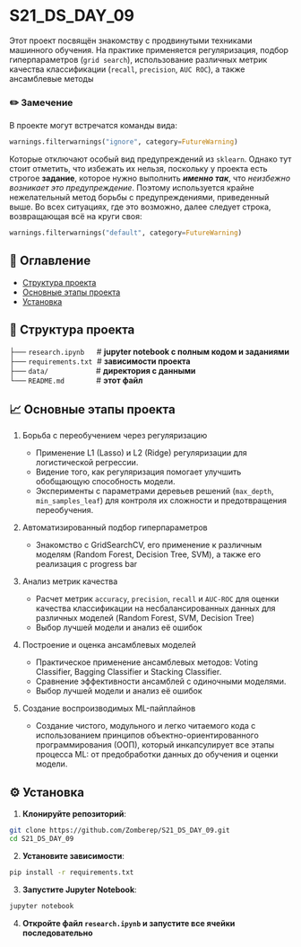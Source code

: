 # S21_DS_DAY_09

Этот проект посвящён знакомству с продвинутыми техниками машинного обучения. На практике применяется регуляризация, подбор гиперпараметров (`grid search`), использование различных метрик качества классификации (`recall`, `precision`, `AUC ROC`), а также ансамблевые методы

### ✏️ Замечение

В проекте могут встречатся команды вида:
```python
warnings.filterwarnings("ignore", category=FutureWarning)
```
Которые отключают особый вид предупреждений из `sklearn`. Однако тут стоит отметить, что избежать их нельзя, поскольку у проекта есть строгое **задание**, которое нужно выполнить ***именно так***, что *неизбежно возникает это предупреждение*. Поэтому используется крайне нежелательный метод борьбы с предупреждениями, приведенный выше. Во всех ситуациях, где это возможно, далее следует строка, возвращающая всё на круги своя:
```python
warnings.filterwarnings("default", category=FutureWarning)
```

## 📌 Оглавление
- [Структура проекта](#-структура-проекта)
- [Основные этапы проекта](#-основные-этапы-проекта)
- [Установка](#-установка)

## 📁 Структура проекта
├── `research.ipynb` &emsp; # **jupyter notebook с полным кодом и заданиями** <br>
├── `requirements.txt`&nbsp; # **зависимости проекта** <br>
├── `data/` &emsp;&emsp;&emsp;&emsp;&emsp;&ensp;&nbsp;# **директория с данными** <br>
└── `README.md` &emsp;&emsp;&emsp;&ensp; # **этот файл** <br>

## 📈 Основные этапы проекта
1. Борьба с переобучением через регуляризацию

    * Применение L1 (Lasso) и L2 (Ridge) регуляризации для логистической регрессии.
    * Видение того, как регуляризация помогает улучшить обобщающую способность модели.
    * Эксперименты с параметрами деревьев решений (`max_depth`, `min_samples_leaf`) для контроля их сложности и предотвращения переобучения.

2. Автоматизированный подбор гиперпараметров

    * Знакомство с GridSearchCV, его применение к различным моделям (Random Forest, Decision Tree, SVM), а также его реализация с progress bar

3. Анализ метрик качества

    * Расчет метрик `accuracy`, `precision`, `recall` и `AUC-ROC` для оценки качества классификации на несбалансированных данных для различных моделей (Random Forest, SVM, Decision Tree)
    * Выбор лучшей модели и анализ её ошибок

4. Построение и оценка ансамблевых моделей

    * Практическое применение ансамблевых методов: Voting Classifier, Bagging Classifier и Stacking Classifier.
    * Сравнение эффективности ансамблей с одиночными моделями.
    * Выбор лучшей модели и анализ её ошибок

5. Создание воспроизводимых ML-пайплайнов

    * Создание чистого, модульного и легко читаемого кода с использованием принципов объектно-ориентированного программирования (ООП), который инкапсулирует все этапы процесса ML: от предобработки данных до обучения и оценки модели.

<a id="-установка"></a>
## ⚙️ Установка

1. **Клонируйте репозиторий**:
```bash
git clone https://github.com/Zomberep/S21_DS_DAY_09.git
cd S21_DS_DAY_09
```
2. **Установите зависимости**:
```bash
pip install -r requirements.txt
```
3. **Запустите Jupyter Notebook**:
```bash
jupyter notebook
```
4. **Откройте файл ```research.ipynb``` и запустите все ячейки последовательно**

